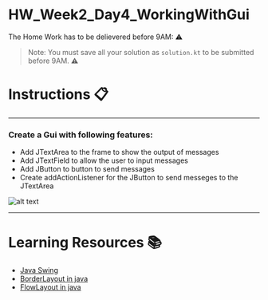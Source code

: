 # HW_Week2_Day4_WorkingWithGui
The Home Work has to be delievered before 9AM: ⚠️

> Note: You must save all your solution as `solution.kt` to be submitted before 9AM. ⚠️
# Instructions 📋

---

### Create a Gui with following features:
- Add JTextArea to the frame to show the output of messages
- Add JTextField to allow the user to input messages
- Add JButton to button to send messages 
- Create addActionListener for the JButton to send messeges to the JTextArea 

![alt text](https://github.com/Tuwaiq-KotlinAndroid2-DMM/HW_Week2_Day4_WorkingWithGui/blob/main/Gui.png)

---
# Learning Resources  📚
* [Java Swing](https://www.javatpoint.com/java-swing)
* [BorderLayout in java](https://www.javatpoint.com/java-layout-manager)
* [FlowLayout in java](https://www.javatpoint.com/FlowLayout)





